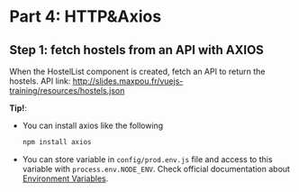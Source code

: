 # Part 4: HTTP&Axios

## Step 1: fetch hostels from an API with AXIOS

When the HostelList component is created, fetch an API to return the hostels.
API link: http://slides.maxpou.fr/vuejs-training/resources/hostels.json

**Tip!**: 

* You can install axios like the following
  ```bash
  npm install axios
  ```

* You can store variable in `config/prod.env.js` file and access to this variable with `process.env.NODE_ENV`. Check official documentation about [Environment Variables](http://vuejs-templates.github.io/webpack/env.html).
